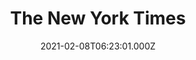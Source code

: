 ---
collection_archive: false
collection_category:
  - Award Winning
  - Tech
  - Reportage
  - Color
  - Environments
  - Editorial
collection_content: 
collection_cover: https://d1sf55qlb7p6hz.cloudfront.net/nytimes_metro-29.jpg
collection_cover_mobile: https://d1sf55qlb7p6hz.cloudfront.net/verticalcovers-40.jpg
collection_description: >-
  The next chapter of [**_The Changing Landscape of American
  Retail_**](https://jesserieser.com/projects/changing-landscape-american-retail)
  with _The New York Times_. How will the pandemic accelerate the retail
  apocalypse? When a mall closes, where does all of it's stuff go? I set out to
  answer these questions at the recently shuttered Metrocenter mall in Phoenix,
  AZ.


  Selected by the 2021 American Photography Annual (AP 37) as one of the year's
  best in editorial photography.
collection_description_alignment: center
collection_filter: Commissioned + Stock
collection_hidden: false
collection_meta: Auctioning Off A Dead Mall
collection_meta_2: 
collection_preview:
  - https://d1sf55qlb7p6hz.cloudfront.net/metro_covers-4.jpg
  - https://d1sf55qlb7p6hz.cloudfront.net/nytimes_metro-29.jpg
  - https://d1sf55qlb7p6hz.cloudfront.net/nytimes_metro-5.jpg
  - https://d1sf55qlb7p6hz.cloudfront.net/metro_covers-3.jpg
  - https://d1sf55qlb7p6hz.cloudfront.net/nytimes_metro-15.jpg
  - https://d1sf55qlb7p6hz.cloudfront.net/metro_covers-2.jpg
  - https://d1sf55qlb7p6hz.cloudfront.net/metro_covers-1.jpg
cover_image: 
date: 2021-02-08T06:23:01.000Z
hide_footer: true
layout: blocks
navigation_theme: white
px_extra: true
row_alignment: between
slug: nytimes-metrocenter
theme_color: AEE0D9
theme_color_all_works: 
title: The New York Times
seo:
  meta_description: 
  meta_title: 
collection_awards:
  - content: |-
      **2019**  
      AP 35: American Photography Annual 35  
      Best Personal Work Series:  
      "Phoenix: A Dystopian Legoland That Tastes Like Candy"
    icon: 
    template: popup-text-element
    url: 
collection_exhibition:
  - content: |-
      **2019**  
      AP 35: American Photography Annual 35  
      Best Personal Work Series:  
      "Phoenix: A Dystopian Legoland That Tastes Like Candy"
    icon: 
    template: popup-text-element
    url: 
collection_blocks:
  - _bookshop_name: collections/media-row-start
    row_alignment: between
  - _bookshop_name: collections/media-element
    align_y: 
    block: media-element
    caption: 
    color: DFCADB
    image: https://d1sf55qlb7p6hz.cloudfront.net/nytimes_metro-1.jpg
    margin_left: 30
    margin_right: 0
    margin_y: 100
    width: 66
  - _bookshop_name: collections/media-row
    row_alignment: between
  - _bookshop_name: collections/media-element
    align_y: 
    block: media-element
    caption: 
    color: C9E0E2
    image: https://d1sf55qlb7p6hz.cloudfront.net/nytimes_metro-2.jpg
    margin_left: 0
    margin_right: 0
    margin_y: 100
    width: 45
  - _bookshop_name: collections/media-element
    align_y: 
    block: media-element
    caption: 
    color: F3DFD1
    image: https://d1sf55qlb7p6hz.cloudfront.net/nytimes_metro-3.jpg
    margin_left: 0
    margin_right: 15
    margin_y: 500
    width: 33
  - _bookshop_name: collections/media-row
    row_alignment: between
  - _bookshop_name: collections/media-element
    align_y: 
    block: media-element
    caption: 
    color: F3CECE
    image: https://d1sf55qlb7p6hz.cloudfront.net/nytimes_metro-4.jpg
    margin_left: 10
    margin_right: 0
    margin_y: 200
    width: 66
  - _bookshop_name: collections/media-row
    row_alignment: between
  - _bookshop_name: collections/media-element
    align_y: 
    block: media-element
    caption: 
    color: A8D3FF
    image: https://d1sf55qlb7p6hz.cloudfront.net/nytimes_metro-5.jpg
    margin_left: 20
    margin_right: 0
    margin_y: 200
    width: 50
  - _bookshop_name: collections/media-element
    align_y: 
    block: media-element
    caption: 
    color: E8BED6
    image: https://d1sf55qlb7p6hz.cloudfront.net/nytimes_metro-6.jpg
    margin_left: 0
    margin_right: 5
    margin_y: 600
    width: 20
  - _bookshop_name: collections/media-row
    row_alignment: between
  - _bookshop_name: collections/media-element
    align_y: 
    block: media-element
    caption: 
    color: FAD5C5
    image: https://d1sf55qlb7p6hz.cloudfront.net/nytimes_metro-7.jpg
    margin_left: 5
    margin_right: 0
    margin_y: 200
    width: 40
  - _bookshop_name: collections/media-element
    align_y: 
    block: media-element
    caption: 
    color: F1D5D9
    image: https://d1sf55qlb7p6hz.cloudfront.net/nytimes_metro-8.jpg
    margin_left: 0
    margin_right: 5
    margin_y: 200
    width: 40
  - _bookshop_name: collections/media-row
    row_alignment: between
  - _bookshop_name: collections/media-element
    align_y: 
    block: media-element
    caption: 
    color: D5E8CB
    image: https://d1sf55qlb7p6hz.cloudfront.net/nytimes_metro-09b.jpg
    margin_left: 10
    margin_right: 0
    margin_y: 200
    width: 60
  - _bookshop_name: collections/media-row
    row_alignment: between
  - _bookshop_name: collections/media-element
    align_y: 
    block: media-element
    caption: 
    color: EBE0D3
    image: https://d1sf55qlb7p6hz.cloudfront.net/nytimes_metro-10.jpg
    margin_left: 15
    margin_right: 0
    margin_y: 100
    width: 33
  - _bookshop_name: collections/media-element
    align_y: 
    block: media-element
    caption: 
    color: ADDBD7
    image: https://d1sf55qlb7p6hz.cloudfront.net/nytimes_metro-11.jpg
    margin_left: 0
    margin_right: 0
    margin_y: 400
    width: 45
  - _bookshop_name: collections/media-row
    row_alignment: between
  - _bookshop_name: collections/media-element
    align_y: 
    block: media-element
    caption: 
    color: ECDBDB
    image: https://d1sf55qlb7p6hz.cloudfront.net/nytimes_metro-12.jpg
    margin_left: 20
    margin_right: 0
    margin_y: 100
    width: 66
  - _bookshop_name: collections/media-row
    row_alignment: between
  - _bookshop_name: collections/media-element
    align_y: 
    block: media-element
    caption: 
    color: C0DFDB
    image: https://d1sf55qlb7p6hz.cloudfront.net/nytimes_metro-13.jpg
    margin_left: 5
    margin_right: 0
    margin_y: 100
    width: 40
  - _bookshop_name: collections/media-element
    align_y: 
    block: media-element
    caption: 
    color: F5E2CB
    image: https://d1sf55qlb7p6hz.cloudfront.net/nytimes_metro-14.jpg
    margin_left: 0
    margin_right: 20
    margin_y: 700
    width: 30
  - _bookshop_name: collections/media-row
    row_alignment: between
  - _bookshop_name: collections/media-element
    align_y: 
    block: media-element
    caption: 
    color: C8F1CF
    image: https://d1sf55qlb7p6hz.cloudfront.net/nytimes_metro-15.jpg
    margin_left: 15
    margin_right: 0
    margin_y: 100
    width: 55
  - _bookshop_name: collections/media-row
    row_alignment: between
  - _bookshop_name: collections/media-element
    align_y: 
    block: media-element
    caption: 
    color: CCC2FD
    image: https://d1sf55qlb7p6hz.cloudfront.net/nytimes_metro-16.jpg
    margin_left: 25
    margin_right: 0
    margin_y: 100
    width: 70
  - _bookshop_name: collections/media-row
    row_alignment: between
  - _bookshop_name: collections/media-element
    align_y: 
    block: media-element
    caption: 
    color: FAC2E0
    image: https://d1sf55qlb7p6hz.cloudfront.net/nytimes_metro-17.jpg
    margin_left: 35
    margin_right: 0
    margin_y: 100
    width: 40
  - _bookshop_name: collections/media-row
    row_alignment: between
  - _bookshop_name: collections/media-element
    align_y: 
    block: media-element
    caption: 
    color: 837395
    image: https://d1sf55qlb7p6hz.cloudfront.net/nytimes_metro-19.jpg
    margin_left: 5
    margin_right: 0
    margin_y: 100
    width: 45
  - _bookshop_name: collections/media-element
    align_y: 
    block: media-element
    caption: 
    color: C1CFB9
    image: https://d1sf55qlb7p6hz.cloudfront.net/nytimes_metro-18.jpg
    margin_left: 0
    margin_right: 10
    margin_y: 500
    width: 33
  - _bookshop_name: collections/media-row
    row_alignment: between
  - _bookshop_name: collections/media-element
    align_y: 
    block: media-element
    caption: 
    color: D1BCAF
    image: https://d1sf55qlb7p6hz.cloudfront.net/nytimes_metro-20.jpg
    margin_left: 20
    margin_right: 0
    margin_y: 100
    width: 50
  - _bookshop_name: collections/media-row
    row_alignment: between
  - _bookshop_name: collections/media-element
    align_y: 
    block: media-element
    caption: 
    color: E6CFD9
    image: https://d1sf55qlb7p6hz.cloudfront.net/nytimes_metro-21.jpg
    margin_left: 30
    margin_right: 0
    margin_y: 200
    width: 66
  - _bookshop_name: collections/media-row
    row_alignment: between
  - _bookshop_name: collections/media-element
    align_y: 
    block: media-element
    caption: 
    color: F4E4D3
    image: https://d1sf55qlb7p6hz.cloudfront.net/nytimes_metro-22.jpg
    margin_left: 10
    margin_right: 0
    margin_y: 200
    width: 33
  - _bookshop_name: collections/media-element
    align_y: 
    block: media-element
    caption: 
    color: F3D7D6
    image: https://d1sf55qlb7p6hz.cloudfront.net/nytimes_metro-23.jpg
    margin_left: 0
    margin_right: 10
    margin_y: 800
    width: 33
  - _bookshop_name: collections/media-row
    row_alignment: between
  - _bookshop_name: collections/media-element
    align_y: 
    block: media-element
    caption: 
    color: EAF4FE
    image: https://d1sf55qlb7p6hz.cloudfront.net/nytimes_metro-24.jpg
    margin_left: 20
    margin_right: 0
    margin_y: 100
    width: 55
  - _bookshop_name: collections/media-row
    row_alignment: between
  - _bookshop_name: collections/media-element
    align_y: 
    block: media-element
    caption: 
    color: E8D1EA
    image: https://d1sf55qlb7p6hz.cloudfront.net/nytimes_metro-25.jpg
    margin_left: 0
    margin_right: 0
    margin_y: 100
    width: 50
  - _bookshop_name: collections/media-element
    align_y: 
    block: media-element
    caption: 
    color: FA938A
    image: https://d1sf55qlb7p6hz.cloudfront.net/nytimes_metro-26.jpg
    margin_left: 0
    margin_right: 10
    margin_y: 600
    width: 33
  - _bookshop_name: collections/media-row
    row_alignment: between
  - _bookshop_name: collections/media-element
    align_y: 
    block: media-element
    caption: 
    color: B7D1E3
    image: https://d1sf55qlb7p6hz.cloudfront.net/nytimes_metro-28.jpg
    margin_left: 40
    margin_right: 0
    margin_y: 100
    width: 30
  - _bookshop_name: collections/media-row
    row_alignment: between
  - _bookshop_name: collections/media-element
    align_y: 
    block: media-element
    caption: 
    color: F3B99E
    image: https://d1sf55qlb7p6hz.cloudfront.net/nytimes_metro-27.jpg
    margin_left: 10
    margin_right: 0
    margin_y: 100
    width: 55
  - _bookshop_name: collections/media-row
    row_alignment: between
  - _bookshop_name: collections/media-element
    align_y: 
    block: media-element
    caption: 
    color: B5E3DD
    image: https://d1sf55qlb7p6hz.cloudfront.net/nytimes_metro-29.jpg
    margin_left: 20
    margin_right: 0
    margin_y: 100
    width: 70
  - _bookshop_name: collections/media-row
    row_alignment: between
  - _bookshop_name: collections/media-element
    align_y: 
    block: media-element
    caption: 
    color: ABC6EC
    image: https://d1sf55qlb7p6hz.cloudfront.net/nytimes_metro-30.jpg
    margin_left: 30
    margin_right: 0
    margin_y: 100
    width: 45
  - _bookshop_name: collections/media-row
    row_alignment: between
  - _bookshop_name: collections/media-element
    align_y: 
    block: media-element
    caption: 
    color: EAD8CB
    image: https://d1sf55qlb7p6hz.cloudfront.net/nytimes_metro-31.jpg
    margin_left: 15
    margin_right: 0
    margin_y: 100
    width: 70
  - _bookshop_name: collections/media-row-end
collection_press:
  - content: |-
      **2019**  
      AP 35: American Photography Annual 35  
      Best Personal Work Series:  
      "Phoenix: A Dystopian Legoland That Tastes Like Candy"
    icon: 
    template: popup-text-element
    url: 
---